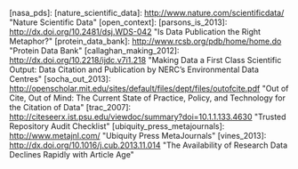 
[amsterdam_manifesto]: http://www.force11.org/AmsterdamManifesto "Amsterdam Manifesto"
[datacite_datacite_2013]: http://schema.datacite.org/meta/kernel-3/doc/DataCite-MetadataKernel_v3.0.pdf "DataCite Metadata Schema for the Publication and Citation of Research Data"
[data_seal]: http://datasealofapproval.org/en/ "Data Seal of Approval"
[dryad]: http://datadryad.org/ "Dryad"
[genbank]: http://www.ncbi.nlm.nih.gov/genbank/ "GenBank"
[geoscience_data_journal]: http://onlinelibrary.wiley.com/journal/10.1002/(ISSN)2049-6060 "Geoscience Data Journal"
[gigascience]: http://www.gigasciencejournal.com/ "GigaScience"
[f1000_research]: http://f1000research.com/ "F1000 Research"
[figshare]: http://figshare.com/ "Figshare"
[force11_data_2013]: http://www.force11.org/datacitation "Data Citation Principles - DRAFT"
[internet_archaeology]: http://intarch.ac.uk/ "Internet Archaeology"
[maunsell_announcement_2010]: http://www.jneurosci.org/content/30/32/10599 "Announcement Regarding Supplemental Material"
[nasa_pds]: 
[nature_scientific_data]: http://www.nature.com/scientificdata/ "Nature Scientific Data"
[open_context]:
[parsons_is_2013]: http://dx.doi.org/10.2481/dsj.WDS-042 "Is Data Publication the Right Metaphor?"
[protein_data_bank]: http://www.rcsb.org/pdb/home/home.do "Protein Data Bank"
[callaghan_making_2012]: http://dx.doi.org/10.2218/ijdc.v7i1.218 "Making Data a First Class Scientific Output: Data Citation and Publication by NERC’s Environmental Data Centres"
[socha_out_2013]: http://openscholar.mit.edu/sites/default/files/dept/files/outofcite.pdf "Out of Cite, Out of Mind: The Current State of Practice, Policy, and Technology for the Citation of Data"
[trac_2007]: http://citeseerx.ist.psu.edu/viewdoc/summary?doi=10.1.1.133.4630 "Trusted Repository Audit Checklist"
[ubiquity_press_metajournals]: http://www.metajnl.com/ "Ubiquity Press MetaJournals"
[vines_2013]: http://dx.doi.org/10.1016/j.cub.2013.11.014 "The Availability of Research Data Declines Rapidly with Article Age"